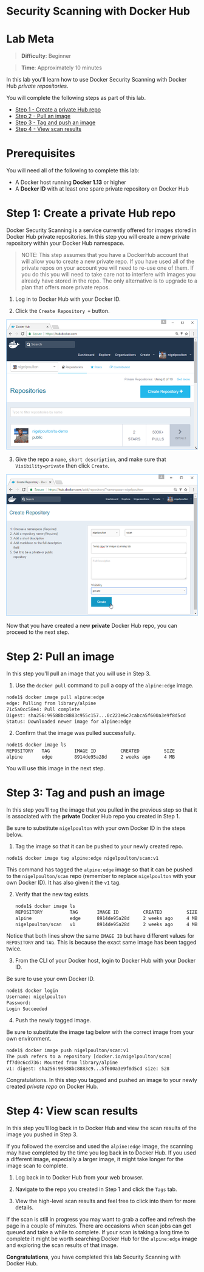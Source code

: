 # Security Scanning with Docker Hub

# Lab Meta

> **Difficulty**: Beginner

> **Time**: Approximately 10 minutes

In this lab you'll learn how to use Docker Security Scanning with Docker Hub
*private repositories*.

You will complete the following steps as part of this lab.

- [Step 1 - Create a private Hub repo](#repo)
- [Step 2 - Pull an image](#pull)
- [Step 3 - Tag and push an image](#tag_push)
- [Step 4 - View scan results](#results)


# Prerequisites

You will need all of the following to complete this lab:

- A Docker host running **Docker 1.13** or higher
- A **Docker ID** with at least one spare private repository on Docker Hub

# <a name="pull"></a>Step 1: Create a private Hub repo

Docker Security Scanning is a service currently offered for images stored in
Docker Hub private repositories. In this step you will create a new private
repository within your Docker Hub namespace.

>NOTE: This step assumes that you have a DockerHub account that will allow you
to create a new private repo. If you have used all of the private repos on your
account you will need to re-use one of them. If you do this you will need to
take care not to interfere with images you already have stored in the repo. The
only alternative is to upgrade to a plan that offers more private repos.

1. Log in to Docker Hub with your Docker ID.

2. Click the `Create Repository +` button.

  ![](images/scan1.png)

3. Give the repo a `name`, `short description`, and make sure that
`Visibility=private` then click `Create`.

  ![](images/scan2.png)

Now that you have created a new **private** Docker Hub repo, you can proceed to
the next step.

# <a name="pull"></a>Step 2: Pull an image

In this step you'll pull an image that you will use in Step 3.

1. Use the `docker pull` command to pull a copy of the `alpine:edge` image.

  ```
  node1$ docker image pull alpine:edge
  edge: Pulling from library/alpine
  71c5a0cc58e4: Pull complete
  Digest: sha256:99588bc8883c955c157...0c223e6c7cabca5f600a3e9f8d5cd
  Status: Downloaded newer image for alpine:edge
  ```

2. Confirm that the image was pulled successfully.

  ```
  node1$ docker image ls
  REPOSITORY   TAG         IMAGE ID         CREATED         SIZE
  alpine       edge        8914de95a28d     2 weeks ago     4 MB
  ```

You will use this image in the next step.


# <a name="tag_push"></a>Step 3: Tag and push an image

In this step you'll `tag` the image that you pulled in the previous step so
that it is associated with the **private** Docker Hub repo you created in Step 1.

Be sure to substitute `nigelpoulton` with your own Docker ID in the steps below.

1. Tag the image so that it can be pushed to your newly created repo.

  ```
  node1$ docker image tag alpine:edge nigelpoulton/scan:v1
  ```

  This command has tagged the `alpine:edge` image so that it can be pushed to
  the `nigelpoulton/scan` repo (remember to replace `nigelpoulton` with your
  own Docker ID). It has also given it the `v1` tag.

2. Verify that the new tag exists.

   ```
   node1$ docker image ls
   REPOSITORY          TAG       IMAGE ID         CREATED         SIZE
   alpine              edge      8914de95a28d     2 weeks ago     4 MB
   nigelpoulton/scan   v1        8914de95a28d     2 weeks ago     4 MB
   ```

  Notice that both lines show the same `IMAGE ID` but have different values for
  `REPOSITORY` and `TAG`. This is because the exact same image has been tagged
  twice.

3. From the CLI of your Docker host, login to Docker Hub with your Docker ID.

  Be sure to use your own Docker ID.

  ```
  node1$ docker login
  Username: nigelpoulton
  Password:
  Login Succeeded
  ```

4. Push the newly tagged image.

  Be sure to substitute the image tag below with the correct image from your
  own environment.

  ```
  node1$ docker image push nigelpoulton/scan:v1
  The push refers to a repository [docker.io/nigelpoulton/scan]
  ff7d0c6cd736: Mounted from library/alpine
  v1: digest: sha256:99588bc8883c9...5f600a3e9f8d5cd size: 528
  ```

Congratulations. In this step you tagged and pushed an image to your newly
created *private repo* on Docker Hub.

# <a name="results"></a>Step 4: View scan results

In this step you'll log back in to Docker Hub and view the scan results of the
image you pushed in Step 3.

If you followed the exercise and used the `alpine:edge` image, the scanning
may have completed by the time you log back in to Docker Hub. If you used a
different image, especially a larger image, it might take longer for the image
scan to complete.

1. Log back in to Docker Hub from your web browser.

2. Navigate to the repo you created in Step 1 and click the `Tags` tab.

3. View the high-level scan results and feel free to click into them for more
details.

  If the scan is still in progress you may want to grab a coffee and refresh
  the page in a couple of minutes. There are occasions when scan jobs can get
  queued and take a while to complete. If your scan is taking a long time to
  complete it might be worth searching Docker Hub for the `alpine:edge` image
  and exploring the scan results of that image.


**Congratulations**, you have completed this lab Security Scanning with Docker
Hub.
